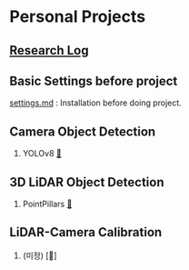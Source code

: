 # Personal Projects
## [Research Log](./research_log/README.md)
## Basic Settings before project
[settings.md](./settings.md) : Installation before doing project. 

## Camera Object Detection
1. YOLOv8 [🔗](./Camera_Object_Detection/YOLOv8/)


## 3D LiDAR Object Detection
1. PointPillars [🔗](./LiDAR_Object_Detection/PointPillars/)


## LiDAR-Camera Calibration
1. (미정) [🔗]